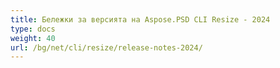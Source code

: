 ```yaml
---
title: Бележки за версията на Aspose.PSD CLI Resize - 2024
type: docs
weight: 40
url: /bg/net/cli/resize/release-notes-2024/
---
```

